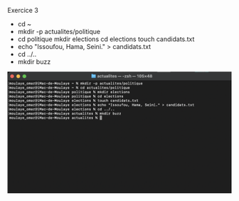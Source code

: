   Exercice 3
- cd ~
- mkdir -p actualites/politique
- cd politique
    mkdir elections
    cd elections
    touch candidats.txt
- echo "Issoufou, Hama, Seini." > candidats.txt
- cd ../..
- mkdir buzz

![Capture d'ecran d'exercice3](exercice3.png)